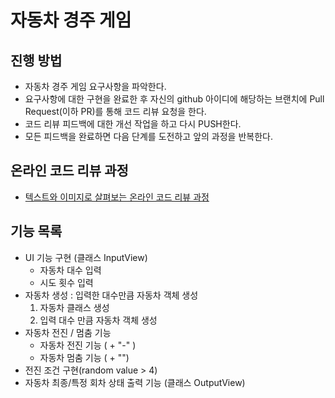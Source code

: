 # 자동차 경주 게임
## 진행 방법
* 자동차 경주 게임 요구사항을 파악한다.
* 요구사항에 대한 구현을 완료한 후 자신의 github 아이디에 해당하는 브랜치에 Pull Request(이하 PR)를 통해 코드 리뷰 요청을 한다.
* 코드 리뷰 피드백에 대한 개선 작업을 하고 다시 PUSH한다.
* 모든 피드백을 완료하면 다음 단계를 도전하고 앞의 과정을 반복한다.

## 온라인 코드 리뷰 과정
* [텍스트와 이미지로 살펴보는 온라인 코드 리뷰 과정](https://github.com/next-step/nextstep-docs/tree/master/codereview)

## 기능 목록 
* UI 기능 구현  (클래스 InputView)
    * 자동차 대수 입력 
    * 시도 횟수 입력 
* 자동차 생성 : 입력한 대수만큼 자동차 객체 생성 
  1. 자동차 클래스 생성 
  2. 입력 대수 만큼 자동차 객체 생성 
* 자동차 전진 / 멈춤 기능 
    * 자동차 전진 기능 ( + "-" )
    * 자동차 멈춤 기능 ( + "")
* 전진 조건 구현(random value > 4)
* 자동차 최종/특정 회차 상태 출력 기능 (클래스 OutputView)